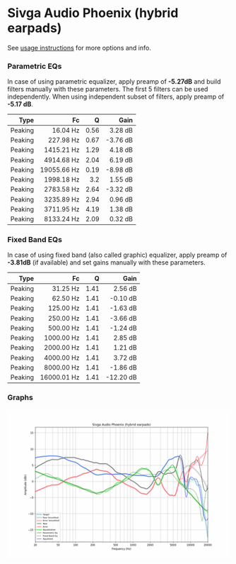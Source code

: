 # Sivga Audio Phoenix (hybrid earpads)
See [usage instructions](https://github.com/jaakkopasanen/AutoEq#usage) for more options and info.

### Parametric EQs
In case of using parametric equalizer, apply preamp of **-5.27dB** and build filters manually
with these parameters. The first 5 filters can be used independently.
When using independent subset of filters, apply preamp of **-5.17 dB**.

| Type    | Fc          |    Q | Gain     |
|--------:|------------:|-----:|---------:|
| Peaking | 16.04 Hz    | 0.56 | 3.28 dB  |
| Peaking | 227.98 Hz   | 0.67 | -3.76 dB |
| Peaking | 1415.21 Hz  | 1.29 | 4.18 dB  |
| Peaking | 4914.68 Hz  | 2.04 | 6.19 dB  |
| Peaking | 19055.66 Hz | 0.19 | -8.98 dB |
| Peaking | 1998.18 Hz  | 3.2  | 1.55 dB  |
| Peaking | 2783.58 Hz  | 2.64 | -3.32 dB |
| Peaking | 3235.89 Hz  | 2.94 | 0.96 dB  |
| Peaking | 3711.95 Hz  | 4.19 | 1.38 dB  |
| Peaking | 8133.24 Hz  | 2.09 | 0.32 dB  |

### Fixed Band EQs
In case of using fixed band (also called graphic) equalizer, apply preamp of **-3.81dB**
(if available) and set gains manually with these parameters.

| Type    | Fc          |    Q | Gain      |
|--------:|------------:|-----:|----------:|
| Peaking | 31.25 Hz    | 1.41 | 2.56 dB   |
| Peaking | 62.50 Hz    | 1.41 | -0.10 dB  |
| Peaking | 125.00 Hz   | 1.41 | -1.63 dB  |
| Peaking | 250.00 Hz   | 1.41 | -3.66 dB  |
| Peaking | 500.00 Hz   | 1.41 | -1.24 dB  |
| Peaking | 1000.00 Hz  | 1.41 | 2.85 dB   |
| Peaking | 2000.00 Hz  | 1.41 | 1.21 dB   |
| Peaking | 4000.00 Hz  | 1.41 | 3.72 dB   |
| Peaking | 8000.00 Hz  | 1.41 | -1.86 dB  |
| Peaking | 16000.01 Hz | 1.41 | -12.20 dB |

### Graphs
![](./Sivga%20Audio%20Phoenix%20(hybrid%20earpads).png)